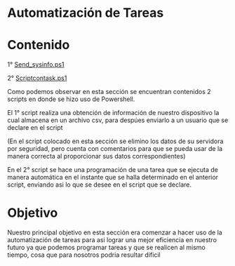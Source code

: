 # Automatización de Tareas
# Contenido 
1° [Send_sysinfo.ps1](https://github.com/Anacecilc/PIA_LPC_061/blob/main/Automatizaci%C3%B3n%20de%20Tareas/send_sysinfo.ps1)


2° [Scriptcontask.ps1](https://github.com/Anacecilc/PIA_LPC_061/blob/main/Automatizaci%C3%B3n%20de%20Tareas/scriptcontask.ps1)


 Como podemos observar en esta sección se encuentran contenidos 2 scripts en donde se hizo uso de Powershell.
 
 
 El 1° script realiza una obtención de información de nuestro dispositivo la cual almacena en un archivo csv, para despúes enviarlo a un usuario que se declare en el script
 
 
 (En el script colocado en esta sección se elimino los datos de su servidora por seguridad, pero cuenta con comentarios para que se pueda usar de la manera correcta al proporcionar sus datos correspondientes)
 
 En el 2° script se hace una programación de una tarea que se ejecuta de manera automática en el instante que se halla determinado en el anterior script, enviando asi lo que se desee en el script que se declare. 
 
 
 
 # Objetivo
 Nuestro principal objetivo en esta sección era comenzar a hacer uso de la automatización de tareas para asi lograr una mejor eficiencia en nuestro futuro ya que podemos programar tareas y que se realicen al mismo tiempo, cosa que para nosotros podria resultar dificil
 

